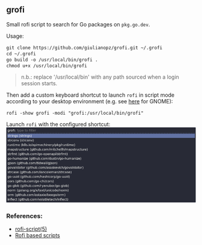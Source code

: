 ## grofi

Small rofi script to search for Go packages on `pkg.go.dev`.

Usage:
```
git clone https://github.com/giulianopz/grofi.git ~/.grofi
cd ~/.grofi
go build -o /usr/local/bin/grofi .
chmod u+x /usr/local/bin/grofi
```

> n.b.: replace '/usr/local/bin' with any path sourced when a login session starts.

Then add a custom keyboard shortcut to launch `rofi` in script mode according to your desktop environment (e.g. see [here](https://docs.fedoraproject.org/en-US/quick-docs/proc_setting-key-shortcut/) for GNOME):
```
rofi -show grofi -modi "grofi:/usr/local/bin/grofi" 
```

Launch `rofi` with the configured shortcut:
![preview](./assets/preview.png)

### References:
- [rofi-script(5)](https://man.archlinux.org/man/rofi-script.5.en)
- [Rofi based scripts](https://github.com/davatorium/rofi-scripts)
